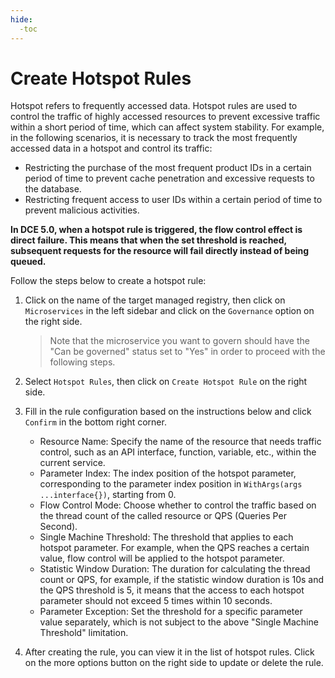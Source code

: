 ```yaml
---
hide:
  -toc
---
```


# Create Hotspot Rules

Hotspot refers to frequently accessed data. Hotspot rules are used to control the traffic of highly accessed resources to prevent excessive traffic within a short period of time, which can affect system stability. For example, in the following scenarios, it is necessary to track the most frequently accessed data in a hotspot and control its traffic:

- Restricting the purchase of the most frequent product IDs in a certain period of time to prevent cache penetration and excessive requests to the database.
- Restricting frequent access to user IDs within a certain period of time to prevent malicious activities.

**In DCE 5.0, when a hotspot rule is triggered, the flow control effect is direct failure. This means that when the set threshold is reached, subsequent requests for the resource will fail directly instead of being queued.**

Follow the steps below to create a hotspot rule:

1. Click on the name of the target managed registry, then click on `Microservices` in the left sidebar and click on the `Governance` option on the right side.

    > Note that the microservice you want to govern should have the "Can be governed" status set to "Yes" in order to proceed with the following steps.


2. Select `Hotspot Rules`, then click on `Create Hotspot Rule` on the right side.


3. Fill in the rule configuration based on the instructions below and click `Confirm` in the bottom right corner.

    - Resource Name: Specify the name of the resource that needs traffic control, such as an API interface, function, variable, etc., within the current service.
    - Parameter Index: The index position of the hotspot parameter, corresponding to the parameter index position in `WithArgs(args ...interface{})`, starting from 0.
    - Flow Control Mode: Choose whether to control the traffic based on the thread count of the called resource or QPS (Queries Per Second).
    - Single Machine Threshold: The threshold that applies to each hotspot parameter. For example, when the QPS reaches a certain value, flow control will be applied to the hotspot parameter.
    - Statistic Window Duration: The duration for calculating the thread count or QPS, for example, if the statistic window duration is 10s and the QPS threshold is 5, it means that the access to each hotspot parameter should not exceed 5 times within 10 seconds.
    - Parameter Exception: Set the threshold for a specific parameter value separately, which is not subject to the above "Single Machine Threshold" limitation.


4. After creating the rule, you can view it in the list of hotspot rules. Click on the more options button on the right side to update or delete the rule.
